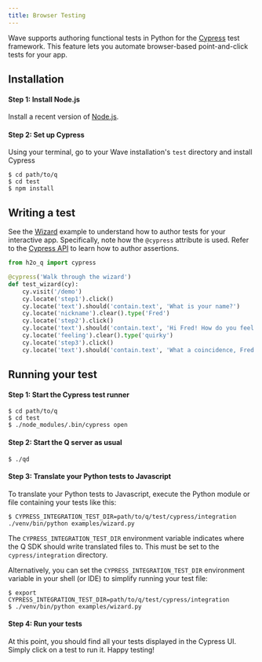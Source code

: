 ```yaml
---
title: Browser Testing
---
```


Wave supports authoring functional tests in Python for the [Cypress](https://www.cypress.io/) test framework. This feature lets you automate browser-based point-and-click tests for your app.

## Installation

#### Step 1: Install Node.js

Install a recent version of [Node.js](https://nodejs.org/en/).

#### Step 2: Set up Cypress

Using your terminal, go to your Wave installation's `test` directory and install Cypress

```
$ cd path/to/q
$ cd test
$ npm install
```

## Writing a test

See the [Wizard](#wizard) example to understand how to author tests for your interactive app. Specifically, note how the `@cypress` attribute is used. Refer to the [Cypress API](https://docs.cypress.io/api/api/table-of-contents.html) to learn how to author assertions.


```py
from h2o_q import cypress

@cypress('Walk through the wizard')
def test_wizard(cy):
    cy.visit('/demo')
    cy.locate('step1').click()
    cy.locate('text').should('contain.text', 'What is your name?')
    cy.locate('nickname').clear().type('Fred')
    cy.locate('step2').click()
    cy.locate('text').should('contain.text', 'Hi Fred! How do you feel right now?')
    cy.locate('feeling').clear().type('quirky')
    cy.locate('step3').click()
    cy.locate('text').should('contain.text', 'What a coincidence, Fred! I feel quirky too!')

```

## Running your test

#### Step 1: Start the Cypress test runner

```
$ cd path/to/q
$ cd test
$ ./node_modules/.bin/cypress open
```

#### Step 2: Start the Q server as usual

```
$ ./qd
```

#### Step 3: Translate your Python tests to Javascript

To translate your Python tests to Javascript, execute the Python module or file containing your tests like this:

```
$ CYPRESS_INTEGRATION_TEST_DIR=path/to/q/test/cypress/integration ./venv/bin/python examples/wizard.py
```
The `CYPRESS_INTEGRATION_TEST_DIR` environment variable indicates where the Q SDK should write translated files to. This must be set to the `cypress/integration` directory.

Alternatively, you can set the `CYPRESS_INTEGRATION_TEST_DIR` environment variable in your shell (or IDE) to simplify running your test file:

```
$ export CYPRESS_INTEGRATION_TEST_DIR=path/to/q/test/cypress/integration
$ ./venv/bin/python examples/wizard.py
```

#### Step 4: Run your tests

At this point, you should find all your tests displayed in the Cypress UI. Simply click on a test to run it. Happy testing!


